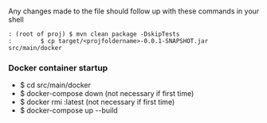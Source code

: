 ###
Any changes made to the file should follow up with these commands in your shell

	: (root of proj) $ mvn clean package -DskipTests
	:		 $ cp target/<projfoldername>-0.0.1-SNAPSHOT.jar src/main/docker


### Docker container startup
 
* $ cd src/main/docker
* $ docker-compose down			(not necessary if first time)
* $ docker rmi <projname>:latest      	(not necessary if first time)
* $ docker-compose up --build
